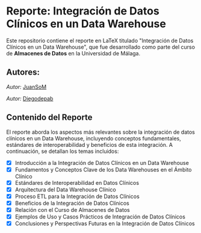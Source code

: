 # Reporte: Integración de Datos Clínicos en un Data Warehouse

Este repositorio contiene el reporte en LaTeX titulado "Integración de Datos Clínicos en un Data Warehouse", que fue desarrollado como parte del curso de **Almacenes de Datos** en la Universidad de Málaga.

## Autores:

  _Autor:_ [JuanSoM](https://github.com/JuanSoM)

  _Autor:_ [Diegodepab](https://github.com/Diegodepab)


## Contenido del Reporte

El reporte aborda los aspectos más relevantes sobre la integración de datos clínicos en un Data Warehouse, incluyendo conceptos fundamentales, estándares de interoperabilidad y beneficios de esta integración. A continuación, se detallan los temas incluidos:

- [X] Introducción a la Integración de Datos Clínicos en un Data Warehouse 
- [X] Fundamentos y Conceptos Clave de los Data Warehouses en el Ámbito Clínico 
- [X] Estándares de Interoperabilidad en Datos Clínicos 
- [X] Arquitectura del Data Warehouse Clínico
- [X] Proceso ETL para la Integración de Datos Clínicos
- [X] Beneficios de la Integración de Datos Clínicos
- [X] Relación con el Curso de Almacenes de Datos
- [X] Ejemplos de Uso y Casos Prácticos de Integración de Datos Clínicos
- [X] Conclusiones y Perspectivas Futuras en la Integración de Datos Clínicos
